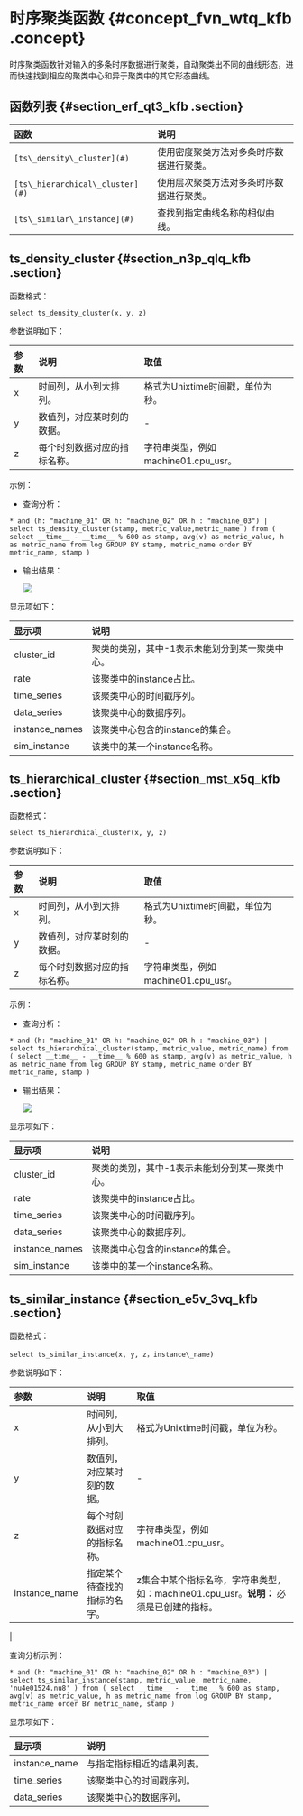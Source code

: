 # 时序聚类函数 {#concept_fvn_wtq_kfb .concept}

时序聚类函数针对输入的多条时序数据进行聚类，自动聚类出不同的曲线形态，进而快速找到相应的聚类中心和异于聚类中的其它形态曲线。

## 函数列表 {#section_erf_qt3_kfb .section}

|函数|说明|
|:-|:-|
|`[ts\_density\_cluster](#)`|使用密度聚类方法对多条时序数据进行聚类。|
|`[ts\_hierarchical\_cluster](#)`|使用层次聚类方法对多条时序数据进行聚类。|
|`[ts\_similar\_instance](#)`|查找到指定曲线名称的相似曲线。|

## ts\_density\_cluster {#section_n3p_qlq_kfb .section}

函数格式：

```
select ts_density_cluster(x, y, z) 
```

参数说明如下：

|参数|说明|取值|
|:-|:-|:-|
|x|时间列，从小到大排列。|格式为Unixtime时间戳，单位为秒。|
|y|数值列，对应某时刻的数据。|-|
|z|每个时刻数据对应的指标名称。|字符串类型，例如machine01.cpu\_usr。|

示例：

-   查询分析：

```
* and (h: "machine_01" OR h: "machine_02" OR h : "machine_03") | select ts_density_cluster(stamp, metric_value,metric_name ) from ( select __time__ - __time__ % 600 as stamp, avg(v) as metric_value, h as metric_name from log GROUP BY stamp, metric_name order BY metric_name, stamp ) 
```

-   输出结果：

    ![](http://static-aliyun-doc.oss-cn-hangzhou.aliyuncs.com/assets/img/23359/154408736013558_zh-CN.png)


显示项如下：

|显示项|说明|
|:--|:-|
|cluster\_id|聚类的类别，其中-1表示未能划分到某一聚类中心。|
|rate|该聚类中的instance占比。|
|time\_series|该聚类中心的时间戳序列。|
|data\_series|该聚类中心的数据序列。|
|instance\_names|该聚类中心包含的instance的集合。|
|sim\_instance|该类中的某一个instance名称。|

## ts\_hierarchical\_cluster {#section_mst_x5q_kfb .section}

函数格式：

```
select ts_hierarchical_cluster(x, y, z) 
```

参数说明如下：

|参数|说明|取值|
|:-|:-|:-|
|x|时间列，从小到大排列。|格式为Unixtime时间戳，单位为秒。|
|y|数值列，对应某时刻的数据。|-|
|z|每个时刻数据对应的指标名称。|字符串类型，例如machine01.cpu\_usr。|

示例：

-   查询分析：

```
* and (h: "machine_01" OR h: "machine_02" OR h : "machine_03") | select ts_hierarchical_cluster(stamp, metric_value, metric_name) from ( select __time__ - __time__ % 600 as stamp, avg(v) as metric_value, h as metric_name from log GROUP BY stamp, metric_name order BY metric_name, stamp )
```

-   输出结果：

    ![](http://static-aliyun-doc.oss-cn-hangzhou.aliyuncs.com/assets/img/23359/154408736013559_zh-CN.png)


显示项如下：

|显示项|说明|
|:--|:-|
|cluster\_id|聚类的类别，其中-1表示未能划分到某一聚类中心。|
|rate|该聚类中的instance占比。|
|time\_series|该聚类中心的时间戳序列。|
|data\_series|该聚类中心的数据序列。|
|instance\_names|该聚类中心包含的instance的集合。|
|sim\_instance|该类中的某一个instance名称。|

## ts\_similar\_instance {#section_e5v_3vq_kfb .section}

函数格式：

```
select ts_similar_instance(x, y, z，instance\_name) 
```

参数说明如下：

|参数|说明|取值|
|:-|:-|:-|
|x|时间列，从小到大排列。|格式为Unixtime时间戳，单位为秒。|
|y|数值列，对应某时刻的数据。|-|
|z|每个时刻数据对应的指标名称。|字符串类型，例如machine01.cpu\_usr。|
|instance\_name|指定某个待查找的指标的名字。|z集合中某个指标名称，字符串类型，如：machine01.cpu\_usr。**说明：** 必须是已创建的指标。

|

查询分析示例：

```
* and (h: "machine_01" OR h: "machine_02" OR h : "machine_03") | select ts_similar_instance(stamp, metric_value, metric_name, 'nu4e01524.nu8' ) from ( select __time__ - __time__ % 600 as stamp, avg(v) as metric_value, h as metric_name from log GROUP BY stamp, metric_name order BY metric_name, stamp )
```

显示项如下：

|显示项|说明|
|:--|:-|
|instance\_name|与指定指标相近的结果列表。|
|time\_series|该聚类中心的时间戳序列。|
|data\_series|该聚类中心的数据序列。|

